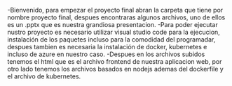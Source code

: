 -Bienvenido, para empezar el proyecto final abran la carpeta que tiene por nombre proyecto final, despues encontraras algunos archivos, uno de ellos es un .pptx que es nuestra grandiosa presentacion.
-Para poder ejecutar nustro proyecto es necesario utilizar visual studio code para la ejecucion, instalación de los paquetes incluso para la comodidad del programadar, despues tambien es necesaria la
instalación de docker, kubernetes e incluso de azure en nuestro caso.
-Despues en los archivos subidos tenemos el html que es el archivo frontend de nuestra aplicacion web, por otro lado tenemos los archivos basados en nodejs ademas del dockerfile y el archivo de kubernetes.
